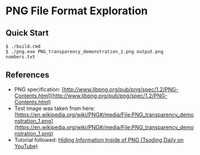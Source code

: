 # PNG File Format Exploration

## Quick Start

```console
$ ./build.cmd
$ ./png.exe PNG_transparency_demonstration_1.png output.png numbers.txt
```

## References
- PNG specification: [http://www.libpng.org/pub/png/spec/1.2/PNG-Contents.html](http://www.libpng.org/pub/png/spec/1.2/PNG-Contents.html)
- Test image was taken from here: [https://en.wikipedia.org/wiki/PNG#/media/File:PNG_transparency_demonstration_1.png](https://en.wikipedia.org/wiki/PNG#/media/File:PNG_transparency_demonstration_1.png)
- Tutorial followed: [Hiding Information Inside of PNG (Tsoding Daily on YouTube)](https://youtu.be/M9ZwuIv3xz8?si=yYaKZSNAGjfKYPQm)